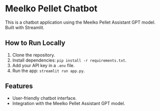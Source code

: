 # Meelko Pellet Chatbot

This is a chatbot application using the Meelko Pellet Assistant GPT model. Built with Streamlit.

## How to Run Locally
1. Clone the repository.
2. Install dependencies: `pip install -r requirements.txt`.
3. Add your API key in a `.env` file.
4. Run the app: `streamlit run app.py`.

## Features
- User-friendly chatbot interface.
- Integration with the Meelko Pellet Assistant GPT model.
